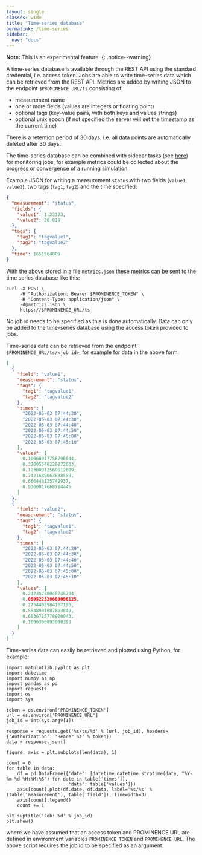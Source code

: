 ```yaml
---
layout: single
classes: wide
title: "Time-series database"
permalink: /time-series
sidebar:
  nav: "docs"
---
```


**Note:** This is an experimental feature.
{: .notice--warning}

A time-series database is available through the REST API using the standard credential, i.e. access token. Jobs are able to write
time-series data which can be retrieved from the REST API. Metrics are added by writing JSON to the endpoint `$PROMINENCE_URL/ts`
consisting of:
* measurement name
* one or more fields (values are integers or floating point)
* optional tags (key-value pairs, with both keys and values strings)
* optional unix epoch (if not specified the server will set the timestamp as the current time)

There is a retention period of 30 days, i.e. all data points are automatically deleted after 30 days.

The time-series database can be combined with sidecar tasks (see [here](/docs/sidecars)) for monitoring jobs, for example metrics could be
collected about the progress
or convergence of a running simulation.

Example JSON for writing a measurement `status` with two fields (`value1`, `value2`), two tags (`tag1`, `tag2`) and the time specified:
```json
{
  "measurement": "status",
  "fields": {
    "value1": 1.23123,
    "value2": 20.819
  },
  "tags": {
    "tag1": "tagvalue1",
    "tag2": "tagvalue2"
  },
  "time": 1651564809
}
```
With the above stored in a file `metrics.json` these metrics can be sent to the time series database like this:
```
curl -X POST \
     -H "Authorization: Bearer $PROMINENCE_TOKEN" \
     -H "Content-Type: application/json" \
     -d@metrics.json \
     https://$PROMINENCE_URL/ts
```
No job id needs to be specified as this is done automatically. Data can only be added to the time-series database
using the access token provided to jobs.

Time-series data can be retrieved from the endpoint `$PROMINENCE_URL/ts/<job id>`, for example for data in the above form:
```json
[
  {
    "field": "value1",
    "measurement": "status",
    "tags": {
      "tag1": "tagvalue1",
      "tag2": "tagvalue2"
    },
    "times": [
      "2022-05-03 07:44:20",
      "2022-05-03 07:44:30",
      "2022-05-03 07:44:40",
      "2022-05-03 07:44:50",
      "2022-05-03 07:45:00",
      "2022-05-03 07:45:10"
    ],
    "values": [
      0.10068017758796644,
      0.32005540226272633,
      0.12300812569512609,
      0.7421689063838589,
      0.666448125742937,
      0.9360817668784445
    ]
  },
  {
    "field": "value2",
    "measurement": "status",
    "tags": {
      "tag1": "tagvalue1",
      "tag2": "tagvalue2"
    },
    "times": [
      "2022-05-03 07:44:20",
      "2022-05-03 07:44:30",
      "2022-05-03 07:44:40",
      "2022-05-03 07:44:50",
      "2022-05-03 07:45:00",
      "2022-05-03 07:45:10"
    ],
    "values": [
      0.24235730048748294,
      0.059522328669096125,
      0.2754402984107196,
      0.5548901087803849,
      0.6836715778920943,
      0.1696360893098393
    ]
  }
]
```
Time-series data can easily be retrieved and plotted using Python, for example:
```
import matplotlib.pyplot as plt
import datetime
import numpy as np
import pandas as pd
import requests
import os
import sys

token = os.environ['PROMINENCE_TOKEN']
url = os.environ['PROMINENCE_URL']
job_id = int(sys.argv[1])

response = requests.get('%s/ts/%d' % (url, job_id), headers={'Authorization': 'Bearer %s' % token})
data = response.json()

figure, axis = plt.subplots(len(data), 1)

count = 0
for table in data:
    df = pd.DataFrame({'date': [datetime.datetime.strptime(date, "%Y-%m-%d %H:%M:%S") for date in table['times']],
                       'data': table['values']})
    axis[count].plot(df.date, df.data, label='%s/%s' % (table['measurement'], table['field']), linewidth=3)
    axis[count].legend()
    count += 1

plt.suptitle('Job: %d' % job_id)
plt.show()
```
where we have assumed that an access token and PROMINENCE URL are defined in environment variables `PROMINENCE_TOKEN` and `PROMINENCE_URL`.
The above script requires the job id to be specified as an argument.
